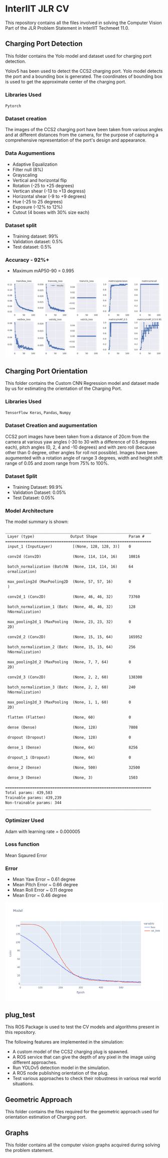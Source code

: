 # InterIIT JLR CV
This repository contains all the files involved in solving the Computer Vision Part of the JLR Problem Statement in InterIIT Techmeet 11.0.

## Charging Port Detection
This folder contains the Yolo model and dataset used for charging port detection. 

Yolov5 has been used to detect the CCS2 charging port. Yolo model detects the port and a bounding box is generated. The coordinates of bounding box is used to get the approximate center of the charging port. 

### Libraries Used
`Pytorch`

### Dataset creation
The images of the CCS2 charging port have been taken from various angles and at different distances from the camera, for the purpose of capturing a comprehensive representation of the port's design and appearance. 

### Data Augumentions
- Adaptive Equalization
- Filter null (8%)
- Grayscaling
- Vertical and horizontal flip
- Rotation (-25 to +25 degrees)
- Vertican shear (-13 to +13 degress)
- Horizontal shear (-9 to +9 degrees)
- Hue (-25 to 25 degrees)
- Exposure (-12% to 12%)
- Cutout (4 boxes with 30% size each)

### Dataset split
- Training dataset: 99%
- Validation dataset: 0.5%
- Test dataset: 0.5%

### Accuracy - 92%+
- Maximum mAP50-90 = 0.995

![Port Detection Optimisation](PortDetectionGraph.png)


## Charging Port Orientation
This folder contains the Custom CNN Regression model and dataset made by us for estimating the orientation of the Charging Port.

### Libraries Used  
`TensorFlow Keras`, `Pandas`, `Numpy`

### Dataset Creation and augumentation
CCS2 port images have been taken from a distance of 20cm from the camera at various yaw angles (-30 to 30 with a difference of 0.5 degrees each), pitch angles (0, 2, 4 and -10 degrees) and with zero roll (because other than 0 degree, other angles for roll not possible). Images have been augumented with a rotation angle of range 3 degrees, width and height shift range of 0.05 and zoom range from 75% to 100%.

### Dataset Split
- Training Dataset: 99.9%
- Validation Dataset: 0.05%
- Test Dataset: 0.05%

### Model Architecture
The model summary is shown:
```
_________________________________________________________________
 Layer (type)                Output Shape              Param #   
=================================================================
 input_1 (InputLayer)         [(None, 128, 128, 3)]    0         
                                                                 
 conv2d (Conv2D)              (None, 114, 114, 16)     10816     
                                                                 
 batch_normalization (BatchN  (None, 114, 114, 16)     64        
 ormalization)                                                   
                                                                 
 max_pooling2d (MaxPooling2D  (None, 57, 57, 16)       0         
 )                                                               
                                                                 
 conv2d_1 (Conv2D)            (None, 46, 46, 32)       73760     
                                                                 
 batch_normalization_1 (Batc  (None, 46, 46, 32)       128       
 hNormalization)                                                 
                                                                 
 max_pooling2d_1 (MaxPooling  (None, 23, 23, 32)       0         
 2D)                                                             
                                                                 
 conv2d_2 (Conv2D)            (None, 15, 15, 64)       165952    
                                                                 
 batch_normalization_2 (Batc  (None, 15, 15, 64)       256       
 hNormalization)                                                 
                                                                 
 max_pooling2d_2 (MaxPooling  (None, 7, 7, 64)         0         
 2D)                                                             
                                                                 
 conv2d_3 (Conv2D)            (None, 2, 2, 60)         138300    
                                                                 
 batch_normalization_3 (Batc  (None, 2, 2, 60)         240       
 hNormalization)                                                 
                                                                 
 max_pooling2d_3 (MaxPooling  (None, 1, 1, 60)         0         
 2D)                                                             
                                                                 
 flatten (Flatten)            (None, 60)               0         
                                                                 
 dense (Dense)                (None, 128)              7808      
                                                                
 dropout (Dropout)            (None, 128)              0         
                                                                 
 dense_1 (Dense)              (None, 64)               8256      
                                                                 
 dropout_1 (Dropout)          (None, 64)               0         
                                                                 
 dense_2 (Dense)              (None, 500)              32500     
                                                                 
 dense_3 (Dense)              (None, 3)                1503      
                                                                 
=================================================================
Total params: 439,583
Trainable params: 439,239
Non-trainable params: 344
_________________________________________________________________
```

### Optimizer Used
Adam with learning rate = 0.000005

### Loss function
Mean Sqaured Error

### Error
- Mean Yaw Error ~ 0.61 degree
- Mean Pitch Error ~ 0.66 degree
- Mean Roll Error ~ 0.11 degree
- Mean Error ~ 0.46 degree

![Port Orientation Graph](PortOrientationGraph.png)

## plug_test
This ROS Package is used to test the CV models and algorithms present in this repository.

The following features are implemented in the simulation:
- A custom model of the CCS2 charging plug is spawned.
- A ROS service that can give the depth of any pixel in the image using different approaches.
- Run YOLOv5 detection model in the simulation.
- A ROS node publishing orientation of the plug.
- Test various approaches to check their robustness in various real world situations.

## Geometric Approach
This folder contains the files required for the geometric approach used for orientation estimation of Charging port.

## Graphs
This folder contains all the computer vision graphs acquired during solving the problem statement.